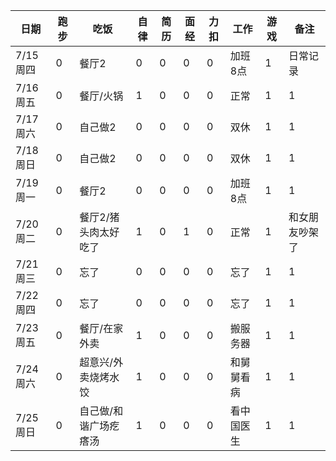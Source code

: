 | 日期     | 跑步 | 吃饭                  | 自律 | 简历 | 面经 | 力扣 | 工作       | 游戏 | 备注           |
| -------- | ---- | --------------------- | ---- | ---- | ---- | ---- | ---------- | ---- | -------------- |
| 7/15周四 | 0    | 餐厅2                 | 0    | 0    | 0    | 0    | 加班8点    | 1    | 日常记录       |
| 7/16周五 | 0    | 餐厅/火锅             | 1    | 0    | 0    | 0    | 正常       | 1    | 1              |
| 7/17周六 | 0    | 自己做2               | 0    | 0    | 0    | 0    | 双休       | 1    | 1              |
| 7/18周日 | 0    | 自己做2               | 0    | 0    | 0    | 0    | 双休       | 1    | 1              |
| 7/19周一 | 0    | 餐厅2                 | 0    | 0    | 0    | 0    | 加班8点    | 1    | 1              |
| 7/20周二 | 0    | 餐厅2/猪头肉太好吃了  | 1    | 0    | 1    | 0    | 正常       | 1    | 和女朋友吵架了 |
| 7/21周三 | 0    | 忘了                  | 0    | 0    | 0    | 0    | 忘了       | 1    | 1              |
| 7/22周四 | 0    | 忘了                  | 0    | 0    | 0    | 0    | 忘了       | 1    | 1              |
| 7/23周五 | 0    | 餐厅/在家外卖         | 1    | 0    | 0    | 0    | 搬服务器   | 1    | 1              |
| 7/24周六 | 0    | 超意兴/外卖烧烤水饺   | 1    | 0    | 0    | 0    | 和舅舅看病 | 1    | 1              |
| 7/25周日 | 0    | 自己做/和谐广场疙瘩汤 | 1    | 0    | 0    | 0    | 看中国医生 | 1    | 1              |

